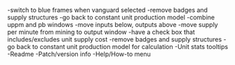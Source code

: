 -switch to blue frames when vanguard selected
-remove badges and supply structures
-go back to constant unit production model
-combine uppm and pb windows
-move inputs below, outputs above
-move supply per minute from mining to output window
-have a check box that includes/excludes unit supply cost
-remove badges and supply structures
-go back to constant unit production model for calculation
-Unit stats tooltips
-Readme
-Patch/version info
-Help/How-to menu